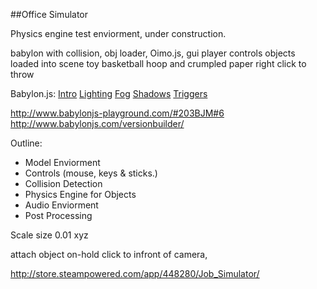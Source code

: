 ##Office Simulator

Physics engine test enviorment, under construction.

babylon with collision, obj loader, Oimo.js, gui
player controls
objects loaded into scene
toy basketball hoop and crumpled paper right click to throw

Babylon.js:
[Intro](http://doc.babylonjs.com/tutorials/creating_a_basic_scene)
[Lighting](http://doc.babylonjs.com/tutorials/lights)
[Fog](http://doc.babylonjs.com/tutorials/environment#fog)
[Shadows](http://doc.babylonjs.com/tutorials/shadows)
[Triggers](https://doc.babylonjs.com/tutorials/how_to_use_actions)

http://www.babylonjs-playground.com/#203BJM#6
http://www.babylonjs.com/versionbuilder/


Outline:
- Model Enviorment
- Controls (mouse, keys & sticks.)
- Collision Detection
- Physics Engine for Objects
- Audio Enviorment
- Post Processing

Scale size 0.01 xyz

attach object on-hold click  to infront of camera, 

http://store.steampowered.com/app/448280/Job_Simulator/